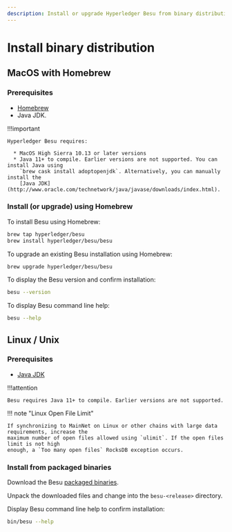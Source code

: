 ```yaml
---
description: Install or upgrade Hyperledger Besu from binary distribution
---
```


# Install binary distribution

## MacOS with Homebrew

### Prerequisites

* [Homebrew](https://brew.sh/)
* Java JDK.

!!!important

    Hyperledger Besu requires:

      * MacOS High Sierra 10.13 or later versions
      * Java 11+ to compile. Earlier versions are not supported. You can install Java using
        `brew cask install adoptopenjdk`. Alternatively, you can manually install the
        [Java JDK](http://www.oracle.com/technetwork/java/javase/downloads/index.html).

### Install (or upgrade) using Homebrew

To install Besu using Homebrew:

```bash
brew tap hyperledger/besu
brew install hyperledger/besu/besu
```

To upgrade an existing Besu installation using Homebrew:

```bash
brew upgrade hyperledger/besu/besu
```

To display the Besu version and confirm installation:

```bash
besu --version
```

To display Besu command line help:

```bash
besu --help
```

## Linux / Unix

### Prerequisites

* [Java JDK](http://www.oracle.com/technetwork/java/javase/downloads/index.html)

!!!attention

    Besu requires Java 11+ to compile. Earlier versions are not supported.

!!! note "Linux Open File Limit"

    If synchronizing to MainNet on Linux or other chains with large data requirements, increase the
    maximum number of open files allowed using `ulimit`. If the open files limit is not high
    enough, a `Too many open files` RocksDB exception occurs.

### Install from packaged binaries

Download the Besu [packaged binaries](https://pegasys.tech/solutions/hyperledger-besu/).

Unpack the downloaded files and change into the `besu-<release>` directory.

Display Besu command line help to confirm installation:

```bash tab="Linux/macOS"
bin/besu --help
```
